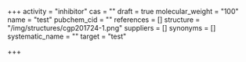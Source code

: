 +++
activity = "inhibitor"
cas = ""
draft = true
molecular_weight = "100"
name = "test"
pubchem_cid = ""
references = []
structure = "/img/structures/cgp201724-1.png"
suppliers = []
synonyms = []
systematic_name = ""
target = "test"

+++
